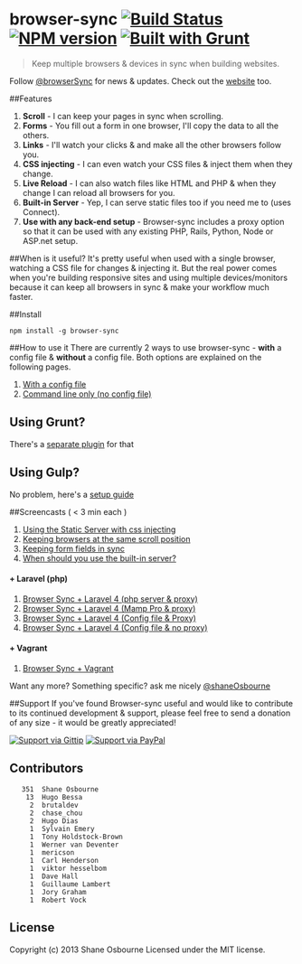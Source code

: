 # browser-sync [![Build Status](https://travis-ci.org/shakyShane/browser-sync.png?branch=master)](https://travis-ci.org/shakyShane/browser-sync) [![NPM version](https://badge.fury.io/js/browser-sync.png)](http://badge.fury.io/js/browser-sync) [![Built with Grunt](https://cdn.gruntjs.com/builtwith.png)](http://gruntjs.com/)

> Keep multiple browsers & devices in sync when building websites.

Follow [@browserSync](http://www.twitter.com/browserSync) for news & updates.
Check out the [website](http://www.browsersync.io) too.

##Features
1. **Scroll** - I can keep your pages in sync when scrolling.
2. **Forms** - You fill out a form in one browser, I'll copy the data to all the others.
3. **Links** - I'll watch your clicks & and make all the other browsers follow you.
4. **CSS injecting** - I can even watch your CSS files & inject them when they change.
5. **Live Reload** - I can also watch files like HTML and PHP & when they change I can reload all browsers for you.
6. **Built-in Server** - Yep, I can serve static files too if you need me to (uses Connect).
7. **Use with any back-end setup** - Browser-sync includes a proxy option so that it can be used with any existing PHP, Rails, Python, Node or ASP.net setup.

##When is it useful?
It's pretty useful when used with a single browser, watching a CSS file for changes & injecting it. But the real power comes when you're building responsive sites and using multiple devices/monitors because it can keep all browsers in sync & make your workflow much faster.

##Install
```
npm install -g browser-sync
```
##How to use it
There are currently 2 ways to use browser-sync - **with** a config file & **without** a config file. Both options are explained on the following pages.

1. [With a config file](https://github.com/shakyShane/browser-sync/wiki/Working-with-a-Config-File)
2. [Command line only (no config file)](https://github.com/shakyShane/browser-sync/wiki/Command-line-only)

## Using Grunt?
There's a [separate plugin](https://github.com/shakyShane/grunt-browser-sync) for that

## Using Gulp?
No problem, here's a [setup guide](https://github.com/shakyShane/gulp-browser-sync)

##Screencasts ( < 3 min each )
1. [Using the Static Server with css injecting](http://quick.as/klaqfq7e)
2. [Keeping browsers at the same scroll position](http://quick.as/rl9gfgxd)
3. [Keeping form fields in sync](http://quick.as/zr9ofory)
4. [When should you use the built-in server?](http://quick.as/adkjfk7r)


#### + Laravel (php)
1. [Browser Sync + Laravel 4 (php server & proxy)](http://quick.as/03yt7bw)
2. [Browser Sync + Laravel 4 (Mamp Pro & proxy)](http://quick.as/996hozw)
3. [Browser Sync + Laravel 4 (Config file & Proxy)](http://quick.as/70js4da)
4. [Browser Sync + Laravel 4 (Config file & no proxy)](http://quick.as/j3gtmdz)

#### + Vagrant
1. [Browser Sync + Vagrant](http://quick.as/q0rs9jz)


Want any more? Something specific? ask me nicely [@shaneOsbourne](http://www.twitter.com/shaneOsbourne)

##Support
If you've found Browser-sync useful and would like to contribute to its continued development & support, please feel free to send a donation of any size - it would be greatly appreciated!

[![Support via Gittip](https://rawgithub.com/chris---/Donation-Badges/master/gittip.jpeg)](https://www.gittip.com/shakyshane)
[![Support via PayPal](https://rawgithub.com/chris---/Donation-Badges/master/paypal.jpeg)](https://www.paypal.com/cgi-bin/webscr?cmd=_donations&business=shakyshane%40gmail%2ecom&lc=US&item_name=browser%2dsync)

## Contributors

```
   351	Shane Osbourne
    13	Hugo Bessa
     2	brutaldev
     2	chase_chou
     2	Hugo Dias
     1	Sylvain Emery
     1	Tony Holdstock-Brown
     1	Werner van Deventer
     1	mericson
     1	Carl Henderson
     1	viktor hesselbom
     1	Dave Hall
     1	Guillaume Lambert
     1	Jory Graham
     1	Robert Vock
```

## License
Copyright (c) 2013 Shane Osbourne
Licensed under the MIT license.
